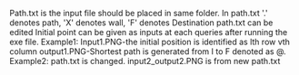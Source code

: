 Path.txt is the input file should be placed in same folder.
In path.txt '.' denotes path, 'X' denotes wall, 'F' denotes Destination
path.txt can be edited 
Initial point can be given as inputs at each queries after running the exe file.
Example1:
  Input1.PNG-the initial position is identified as lth row vth column
  output1.PNG-Shortest path is generated from I to F denoted as @.
Example2:
  path.txt is changed.
  input2_output2.PNG is from new path.txt
  


